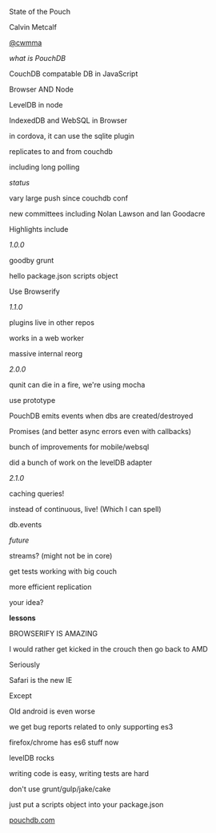 State of the Pouch

Calvin Metcalf

[@cwmma](https://twitter.com/CWMma)

*what is PouchDB*

CouchDB compatable DB in JavaScript

Browser AND Node

LevelDB in node

IndexedDB and WebSQL in Browser

in cordova, it can use the sqlite plugin

replicates to and from couchdb

including long polling

*status*

vary large push since couchdb conf

new committees including Nolan Lawson and Ian Goodacre

Highlights include

*1.0.0*

goodby grunt

hello package.json scripts object

Use Browserify

*1.1.0*

plugins live in other repos

works in a web worker

massive internal reorg

*2.0.0*

qunit can die in a fire, we're using mocha

use prototype

PouchDB emits events when dbs are created/destroyed

Promises (and better async errors even with callbacks)

bunch of improvements for mobile/websql

did a bunch of work on the levelDB adapter


*2.1.0*

caching queries!

instead of continuous, live! (Which I can spell)

db.events

*future*

streams? (might not be in core)

get tests working with big couch

more efficient replication

your idea?

**lessons**

BROWSERIFY IS AMAZING

I would rather get kicked in the crouch then go back to AMD

Seriously

Safari is the new IE

Except

Old android is even worse

we get bug reports related to only supporting es3

firefox/chrome has es6 stuff now

levelDB rocks

writing code is easy, writing tests are hard

don't use grunt/gulp/jake/cake

just put a scripts object into your package.json

[pouchdb.com](http://pouchdb.com/)